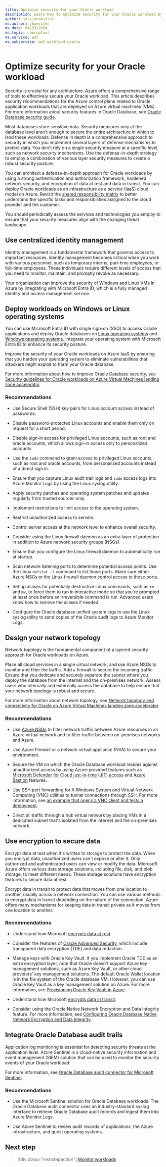 ```yaml
---
title: Optimize security for your Oracle workload
description: Learn how to optimize security for your Oracle workload by using the defense-in-depth approach to employ a combination of various layer security measures and create a robust security posture.  
author: jessiehaessler
ms.author: jhaessler 
ms.date: 04/23/2024
ms.topic: conceptual
ms.service: waf
ms.subservice: waf-workload-oracle
---
```


# Optimize security for your Oracle workload

Security is crucial for any architecture. Azure offers a comprehensive range of tools to effectively secure your Oracle workload. This article describes security recommendations for the Azure control plane related to Oracle application workloads that are deployed on Azure virtual machines (VMs). For more information about security features in Oracle Database, see [Oracle Database security guide](https://docs.oracle.com/en/database/oracle/oracle-database/19/dbseg/introduction-to-oracle-database-security.html#GUID-41040F53-D7A6-48FA-A92A-0C23118BC8A0).

Most databases store sensitive data. Security measures only at the database level aren't enough to secure the entire architecture in which to land these workloads. Defense in depth is a comprehensive approach to security in which you implement several layers of defense mechanisms to protect data. You don't rely on a single security measure at a specific level, such as network security mechanisms. Use the defense-in-depth strategy to employ a combination of various layer security measures to create a robust security posture.

You can architect a defense-in-depth approach for Oracle workloads by using a strong authentication and authorization framework, hardened network security, and encryption of data at rest and data in transit. You can deploy Oracle workloads as an infrastructure as a service (IaaS) cloud model on Azure. Revisit the [shared responsibility matrix](/azure/security/fundamentals/shared-responsibility) to better understand the specific tasks and responsibilities assigned to the cloud provider and the customer.

You should periodically assess the services and technologies you employ to ensure that your security measures align with the changing threat landscape.

## Use centralized identity management

Identity management is a fundamental framework that governs access to important resources. Identity management becomes critical when you work with various personnel, such as temporary interns, part-time employees, or full-time employees. These individuals require different levels of access that you need to monitor, maintain, and promptly revoke as necessary.

Your organization can improve the security of Windows and Linux VMs in Azure by integrating with Microsoft Entra ID, which is a fully managed identity and access management service.

## Deploy workloads on Windows or Linux operating systems

You can use Microsoft Entra ID with single sign-on (SSO) to access Oracle applications and deploy Oracle databases on [Linux operating systems](/entra/identity/devices/howto-vm-sign-in-azure-ad-linux) and [Windows operating systems](/entra/identity/devices/howto-vm-sign-in-azure-ad-windows). Integrate your operating system with Microsoft Entra ID to enhance its security posture.

Improve the security of your Oracle workloads on Azure IaaS by ensuring that you harden your operating system to eliminate vulnerabilities that attackers might exploit to harm your Oracle database.

For more information about how to improve Oracle Database security, see [Security guidelines for Oracle workloads on Azure Virtual Machines landing zone accelerator](/azure/cloud-adoption-framework/scenarios/oracle-iaas/oracle-security-guideline-landing-zone).

### Recommendations

- Use Secure Shell (SSH) key pairs for Linux account access instead of passwords.

- Disable password-protected Linux accounts and enable them only on request for a short period.

- Disable sign-in access for privileged Linux accounts, such as root and oracle accounts, which allows sign-in access only to personalized accounts.

- Use the `sudo` command to grant access to privileged Linux accounts, such as root and oracle accounts, from personalized accounts instead of a direct sign in.

- Ensure that you capture Linux audit trail logs and `sudo` access logs into Azure Monitor Logs by using the Linux syslog utility.

- Apply security patches and operating system patches and updates regularly from trusted sources only.

- Implement restrictions to limit access to the operating system.

- Restrict unauthorized access to servers.

- Control server access at the network level to enhance overall security.

- Consider using the Linux firewall daemon as an extra layer of protection in addition to Azure network security groups (NSGs).

- Ensure that you configure the Linux firewall daemon to automatically run at startup.

- Scan network listening ports to determine potential access points. Use the Linux `netstat –l` command to list those ports. Make sure either Azure NSGs or the Linux firewall daemon control access to those ports.

- Set up aliases for potentially destructive Linux commands, such as `rm` and `mv`, to force them to run in interactive mode so that you're prompted at least once before an irreversible command is run. Advanced users know how to remove the aliases if needed.

- Configure the Oracle database unified system logs to use the Linux syslog utility to send copies of the Oracle audit logs to Azure Monitor Logs.

## Design your network topology

Network topology is the fundamental component of a layered security approach for Oracle workloads on Azure.

Place all cloud services in a single virtual network, and use Azure NSGs to monitor and filter the traffic. Add a firewall to secure the incoming traffic. Ensure that you dedicate and securely separate the subnet where you deploy the database from the internet and the on-premises network. Assess users who internally and externally access the database to help ensure that your network topology is robust and secure.

For more information about network topology, see [Network topology and connectivity for Oracle on Azure Virtual Machines landing zone accelerator](/azure/cloud-adoption-framework/scenarios/oracle-iaas/oracle-network-topology).

### Recommendations

- Use [Azure NSGs](/azure/virtual-network/network-security-groups-overview) to filter network traffic between Azure resources in an Azure virtual network and to filter traffic between on-premises networks and Azure.

- Use Azure Firewall or a network virtual appliance (NVA) to secure your environment.

- Secure the VM on which the Oracle Database workload resides against unauthorized access by using Azure-provided features such as [Microsoft Defender for Cloud just-in-time (JIT) access](/azure/defender-for-cloud/just-in-time-access-overview) and [Azure Bastion](/azure/bastion/bastion-overview) features.

- Use SSH port forwarding for X Windows System and Virtual Network Computing (VNC) utilities to tunnel connections through SSH. For more information, see [an example that opens a VNC client and tests a deployment](https://docs.oracle.com/en/learn/install-vnc-oracle-linux/#open-a-vnc-client-and-test-your-deployment).

- Direct all traffic through a hub virtual network by placing VMs in a dedicated subnet that's isolated from the internet and the on-premises network.

## Use encryption to secure data

Encrypt data at rest when it's written to storage to protect the data. When you encrypt data, unauthorized users can't expose or alter it. Only authorized and authenticated users can view or modify the data. Microsoft Azure offers various data storage solutions, including file, disk, and blob storage, to meet different needs. These storage solutions have encryption features to secure data at rest.

Encrypt data in transit to protect data that moves from one location to another, usually across a network connection. You can use various methods to encrypt data in transit depending on the nature of the connection. Azure offers many mechanisms for keeping data in transit private as it moves from one location to another.

### Recommendations

- Understand how Microsoft [encrypts data at rest](/azure/security/fundamentals/encryption-overview#encryption-of-data-at-rest).

- Consider the features of [Oracle Advanced Security](https://docs.oracle.com/en/database/oracle/oracle-database/19/asoag/introduction-to-oracle-advanced-security.html#GUID-5D7343A0-4934-444F-97A1-5F189385A5DE), which include transparent data encryption (TDE) and data redaction.

- Manage keys with Oracle Key Vault. If you implement Oracle TDE as an extra encryption layer, note that Oracle doesn't support Azure key management solutions, such as Azure Key Vault, or other cloud providers' key management solutions. The default Oracle Wallet location is in the file system of the Oracle database VM. However, you can use Oracle Key Vault as a key management solution on Azure. For more information, see [Provisioning Oracle Key Vault in Azure](https://docs.oracle.com/en/database/oracle/key-vault/21.6/okvag/using_okv_as_oci_vm_compute_instance.html#GUID-E8154AEB-2964-4698-AE6E-64A108C06D11).

- Understand how Microsoft [encrypts data in transit](/azure//security/fundamentals/encryption-overview#encryption-of-data-in-transit).

- Consider using the Oracle Native Network Encryption and Data Integrity feature. For more information, see [Configuring Oracle Database Native Network Encryption and Data Integrity](https://docs.oracle.com/en/database/oracle/oracle-database/19/dbseg/configuring-network-data-encryption-and-integrity.html#GUID-7F12066A-2BA1-476C-809B-BB95A3F727CF).

## Integrate Oracle Database audit trails

Application log monitoring is essential for detecting security threats at the application level. Azure Sentinel is a cloud-native security information and event management (SIEM) solution that can be used to monitor the security events of your Oracle workload.

For more information, see [Oracle Database audit connector for Microsoft Sentinel](/azure/sentinel/data-connectors/oracle-database-audit).

### Recommendations

- Use the Microsoft Sentinel solution for Oracle Database workloads. The Oracle Database audit connector uses an industry-standard syslog interface to retrieve Oracle Database audit records and ingest them into Azure Monitor Logs.

- Use Azure Sentinel to review audit records of applications, the Azure infrastructure, and guest operating systems.

## Next step

> [!div class="nextstepaction"]
> [Monitor workloads](monitor-workloads.md)
